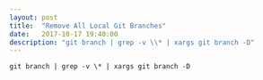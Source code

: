 ```yaml
---
layout: post
title:  "Remove All Local Git Branches"
date:   2017-10-17 19:40:00
description: "git branch | grep -v \\* | xargs git branch -D"
---
```


``` shell
git branch | grep -v \* | xargs git branch -D
```
